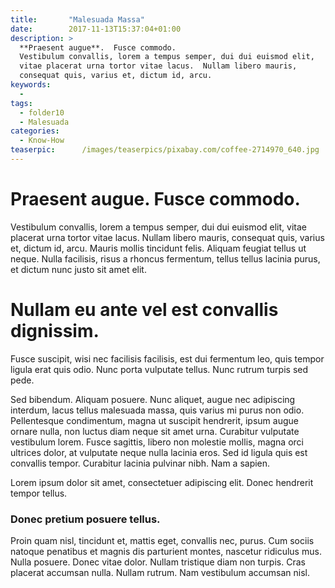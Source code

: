 ```yaml
---
title:       "Malesuada Massa"
date:        2017-11-13T15:37:04+01:00
description: >
  **Praesent augue**.  Fusce commodo.
  Vestibulum convallis, lorem a tempus semper, dui dui euismod elit,
  vitae placerat urna tortor vitae lacus.  Nullam libero mauris,
  consequat quis, varius et, dictum id, arcu.
keywords:
  -
tags:
  - folder10
  - Malesuada
categories:
  - Know-How
teaserpic:      /images/teaserpics/pixabay.com/coffee-2714970_640.jpg
---
```


# Praesent augue.  Fusce commodo.
Vestibulum convallis, lorem a tempus semper, dui dui euismod elit,
vitae placerat urna tortor vitae lacus.  Nullam libero mauris,
consequat quis, varius et, dictum id, arcu.  Mauris mollis tincidunt
felis.  Aliquam feugiat tellus ut neque.  Nulla facilisis, risus a
rhoncus fermentum, tellus tellus lacinia purus, et dictum nunc justo
sit amet elit.

# Nullam eu ante vel est convallis dignissim.

Fusce suscipit, wisi nec facilisis facilisis, est dui fermentum leo,
quis tempor ligula erat quis odio.  Nunc porta vulputate tellus.  Nunc
rutrum turpis sed pede.

Sed bibendum.  Aliquam posuere.  Nunc aliquet, augue nec adipiscing
interdum, lacus tellus malesuada massa, quis varius mi purus non odio.
Pellentesque condimentum, magna ut suscipit hendrerit, ipsum augue
ornare nulla, non luctus diam neque sit amet urna.  Curabitur
vulputate vestibulum lorem.  Fusce sagittis, libero non molestie
mollis, magna orci ultrices dolor, at vulputate neque nulla lacinia
eros.  Sed id ligula quis est convallis tempor.  Curabitur lacinia
pulvinar nibh.  Nam a sapien.

Lorem ipsum dolor sit amet, consectetuer adipiscing elit.  Donec
hendrerit tempor tellus.

### Donec pretium posuere tellus.

Proin quam nisl, tincidunt et, mattis eget, convallis nec, purus.  Cum
sociis natoque penatibus et magnis dis parturient montes, nascetur
ridiculus mus.  Nulla posuere.  Donec vitae dolor.  Nullam tristique
diam non turpis.  Cras placerat accumsan nulla.  Nullam rutrum.  Nam
vestibulum accumsan nisl.
